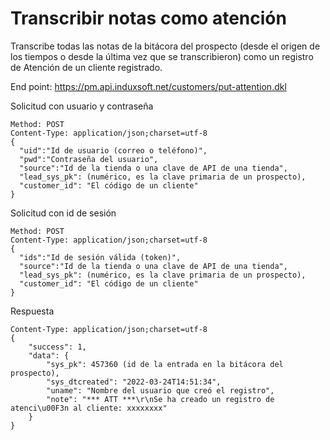 # Transcribir notas como atención

Transcribe todas las notas de la bitácora del prospecto (desde el origen de los tiempos o desde la última vez que se transcribieron) como un
registro de Atención de un cliente registrado.

End point: https://pm.api.induxsoft.net/customers/put-attention.dkl

Solicitud con usuario y contraseña
```
Method: POST
Content-Type: application/json;charset=utf-8
{
  "uid":"Id de usuario (correo o teléfono)",
  "pwd":"Contraseña del usuario",
  "source":"Id de la tienda o una clave de API de una tienda",
  "lead_sys_pk": (numérico, es la clave primaria de un prospecto),
  "customer_id": "El código de un cliente"
}
```

Solicitud con id de sesión
```
Method: POST
Content-Type: application/json;charset=utf-8
{
  "ids":"Id de sesión válida (token)",
  "source":"Id de la tienda o una clave de API de una tienda",
  "lead_sys_pk": (numérico, es la clave primaria de un prospecto),
  "customer_id": "El código de un cliente"
}
```

Respuesta
```
Content-Type: application/json;charset=utf-8
{
    "success": 1,
    "data": {
        "sys_pk": 457360 (id de la entrada en la bitácora del prospecto),
        "sys_dtcreated": "2022-03-24T14:51:34",
        "uname": "Nombre del usuario que creó el registro",
        "note": "*** ATT ***\r\nSe ha creado un registro de atenci\u00F3n al cliente: xxxxxxxx"
    }
}
```
